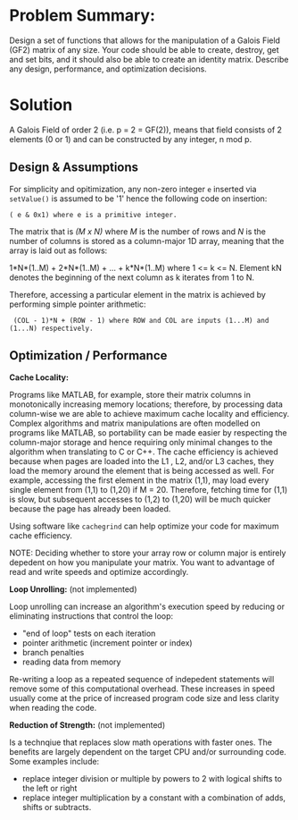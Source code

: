 # Problem Summary:
Design a set of functions that allows for the manipulation of a Galois Field (GF2) matrix of any size. Your code should be able to create, destroy, get and set bits, and it should also be able to create an identity matrix. Describe any design, performance, and optimization decisions.

# Solution
A Galois Field of order 2 (i.e. p = 2 = GF(2)), means that field consists of 2 elements (0 or 1) and can be constructed by any integer, n mod p.

## Design & Assumptions
For simplicity and opitimization, any non-zero integer ```e``` inserted via ```setValue()``` is assumed to be '1' hence the following code on insertion:
```
( e & 0x1) where e is a primitive integer.
```
The matrix that is *(M x N)* where *M* is the number of rows and *N* is the number of columns is stored as a column-major 1D array, meaning that the array is laid out as follows:

1\*N\*(1..M) + 2\*N\*(1..M) + ... + k\*N\*(1..M) where 1 <= k <= N. Element kN denotes the beginning of the next column as k iterates from 1 to N.

Therefore, accessing a particular element in the matrix is achieved by performing simple pointer arithmetic:

``` (COL - 1)*N + (ROW - 1) where ROW and COL are inputs (1...M) and (1...N) respectively.```

## Optimization / Performance

**Cache Locality:**

Programs like MATLAB, for example, store their matrix columns in monotonically increasing memory locations; therefore, by processing data column-wise we are able to achieve maximum cache locality and efficiency. Complex algorithms and matrix manipulations are often modelled on programs like MATLAB, so portability can be made easier by respecting the column-major storage and hence requiring only minimal changes to the algorithm when translating to C or C++. The cache efficiency is achieved because when pages are loaded into the L1 , L2, and/or L3 caches, they load the memory around the element that is being accessed as well. For example, accessing the first element in the matrix (1,1), may load every single element from (1,1) to (1,20) if M = 20. Therefore, fetching time for (1,1) is slow, but subsequent accesses to (1,2) to (1,20) will be much quicker because the page has already been loaded.

Using software like ```cachegrind``` can help optimize your code for maximum cache efficiency.

NOTE: Deciding whether to store your array row or column major is entirely depedent on how you manipulate your matrix. You want to advantage of read and write speeds and optimize accordingly.

**Loop Unrolling:** (not implemented)

Loop unrolling can increase an algorithm's execution speed by reducing or eliminating instructions that control the loop:
* "end of loop" tests on each iteration
* pointer arithmetic (increment pointer or index)
* branch penalties
* reading data from memory

Re-writing a loop as a repeated sequence of indepedent statements will remove some of this computational overhead. These increases in speed usually come at the price of increased program code size and less clarity when reading the code.

**Reduction of Strength:** (not implemented)

Is a technqiue that replaces slow math operations with faster ones. The benefits are largely dependent on the target CPU and/or surrounding code. Some examples include:
* replace integer division or multiple by powers to 2 with logical shifts to the left or right
* replace integer multiplication by a constant with a combination of adds, shifts or subtracts.



